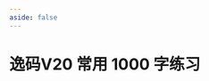 ```yaml
---
aside: false
---
```

<script setup>
    import Train from "@/train/TrainHanzi.vue"
import {high} from "../high.ts"

</script>
# 逸码V20 常用 1000 字练习

<Train name="v20_danzi" zigenJson="/v20/zigen.json" chaiJson="/v20/chaifen.json" :range="[0,1000]" :high zigenFont="kaiti-yima"/>